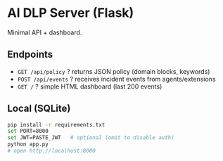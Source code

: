 # AI DLP Server (Flask)

Minimal API + dashboard.

## Endpoints
- `GET /api/policy` ? returns JSON policy (domain blocks, keywords)
- `POST /api/events` ? receives incident events from agents/extensions
- `GET /` ? simple HTML dashboard (last 200 events)

## Local (SQLite)
```bash
pip install -r requirements.txt
set PORT=8000
set JWT=PASTE_JWT   # optional (omit to disable auth)
python app.py
# open http://localhost:8000
